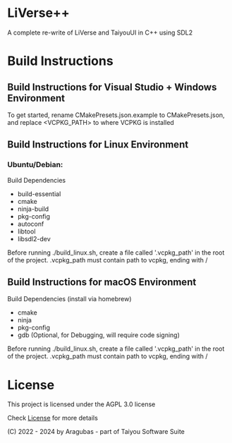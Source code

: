 # LiVerse++
A complete re-write of LiVerse and TaiyouUI in C++ using SDL2

# Build Instructions

## Build Instructions for Visual Studio + Windows Environment
To get started, rename CMakePresets.json.example to CMakePresets.json, and replace <VCPKG_PATH>
to where VCPKG is installed

## Build Instructions for Linux Environment
### Ubuntu/Debian:
Build Dependencies
- build-essential
- cmake
- ninja-build
- pkg-config
- autoconf
- libtool
- libsdl2-dev

Before running ./build_linux.sh, create a file called '.vcpkg_path' in the root of the project.
.vcpkg_path must contain path to vcpkg, ending with /


## Build Instructions for macOS Environment
Build Dependencies (install via homebrew)
- cmake
- ninja
- pkg-config
- gdb (Optional, for Debugging, will require code signing)

Before running ./build_linux.sh, create a file called '.vcpkg_path' in the root of the project.
.vcpkg_path must contain path to vcpkg, ending with /


# License
This project is licensed under the AGPL 3.0 license

Check [License](./LICENSE) for more details

(C) 2022 - 2024 by Aragubas - part of Taiyou Software Suite